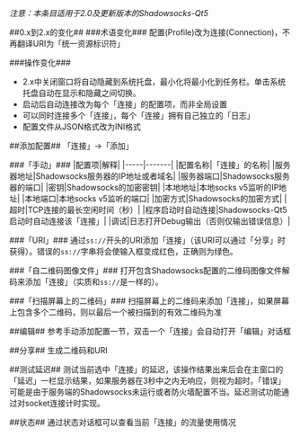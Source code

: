 _注意：本条目适用于2.0及更新版本的Shadowsocks-Qt5_

##0.x到2.x的变化##
###术语变化###
配置(Profile)改为连接(Connection)，不再翻译URI为「统一资源标识符」

###操作变化###
- 2.x中关闭窗口将自动隐藏到系统托盘，最小化将最小化到任务栏。单击系统托盘自动在显示和隐藏之间切换。
- 启动后自动连接改为每个「连接」的配置项，而非全局设置
- 可以同时连接多个「连接」，每个「连接」拥有自己独立的「日志」
- 配置文件从JSON格式改为INI格式

##添加配置##
「连接」->「添加」

###「手动」###
|配置项|解释|
|-----|-------|
|配置名称|「连接」的名称|
|服务器地址|Shadowsocks服务器的IP地址或者域名|
|服务器端口|Shadowsocks服务器的端口|
|密钥|Shadowsocks的加密密钥|
|本地地址|本地socks v5监听的IP地址|
|本地端口|本地socks v5监听的端口|
|加密方式|Shadowsocks的加密方式|
|超时|TCP连接的最长空闲时间（秒）|
|程序启动时自动连接|Shadowsocks-Qt5启动时自动连接该「连接」|
|调试|日志打开Debug输出（否则仅输出错误信息）|

###「URI」###
通过`ss://`开头的URI添加「连接」（该URI可以通过「分享」时获得）。错误的`ss://`字串将会使输入框变成红色，正确则为绿色。

###「自二维码图像文件」###
打开包含Shadowsocks配置的二维码图像文件解码来添加「连接」（实质和`ss://`是一样的）。

###「扫描屏幕上的二维码」###
扫描屏幕上的二维码来添加「连接」，如果屏幕上包含多个二维码，则以最后一个被扫描到的有效二维码为准

##编辑##
参考手动添加配置一节，双击一个「连接」会自动打开「编辑」对话框

##分享##
生成二维码和URI

##测试延迟##
测试当前选中「连接」的延迟，该操作结果出来后会在主窗口的「延迟」一栏显示结果，如果服务器在3秒中之内无响应，则视为超时。「错误」可能是由于服务端的Shadowsocks未运行或者防火墙配置不当。延迟测试功能通过对socket连接计时实现。

##状态##
通过状态对话框可以查看当前「连接」的流量使用情况